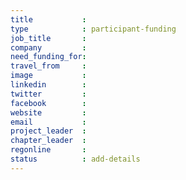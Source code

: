```yaml
---
title           :
type            : participant-funding
job_title       :
company         :
need_funding_for:
travel_from     :
image           :
linkedin        :
twitter         :
facebook        :
website         :
email           :
project_leader  :
chapter_leader  :
regonline       :
status          : add-details
---
```


<!-- put more details about participant here -->
